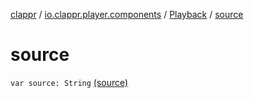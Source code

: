 [clappr](../../index.md) / [io.clappr.player.components](../index.md) / [Playback](index.md) / [source](.)

# source

`var source: String` [(source)](https://github.com/clappr/clappr-android/tree/dev/clappr/src/main/kotlin/io/clappr/player/components/Playback.kt#L10)